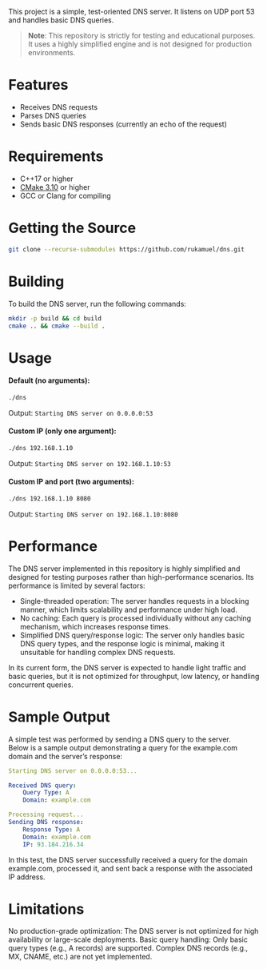 This project is a simple, test-oriented DNS server. It listens on UDP port 53 and handles basic DNS queries.

> **Note**: This repository is strictly for testing and educational purposes.
> It uses a highly simplified engine and is not designed for production environments.


# Features
- Receives DNS requests
- Parses DNS queries
- Sends basic DNS responses (currently an echo of the request)

# Requirements
- C++17 or higher
- [CMake 3.10](https://cmake.org/) or higher
- GCC or Clang for compiling

# Getting the Source

```bash
git clone --recurse-submodules https://github.com/rukamuel/dns.git
```

# Building
To build the DNS server, run the following commands:
```bash
mkdir -p build && cd build
cmake .. && cmake --build .
```

# Usage
#### Default (no arguments):
```bash
./dns
```
Output: ```Starting DNS server on 0.0.0.0:53```

#### Custom IP (only one argument):
```bash
./dns 192.168.1.10
```
Output: ```Starting DNS server on 192.168.1.10:53```

#### Custom IP and port (two arguments):
```bash
./dns 192.168.1.10 8080
```
Output: ```Starting DNS server on 192.168.1.10:8080```

# Performance
The DNS server implemented in this repository is highly simplified and designed for testing purposes rather than high-performance scenarios. Its performance is limited by several factors:

- Single-threaded operation: The server handles requests in a blocking manner, which limits scalability and performance under high load.
- No caching: Each query is processed individually without any caching mechanism, which increases response times.
- Simplified DNS query/response logic: The server only handles basic DNS query types, and the response logic is minimal, making it unsuitable for handling complex DNS requests.

In its current form, the DNS server is expected to handle light traffic and basic queries, but it is not optimized for throughput, low latency, or handling concurrent queries.

# Sample Output
A simple test was performed by sending a DNS query to the server.<br>
Below is a sample output demonstrating a query for the example.com domain and the server’s response:
```yaml
Starting DNS server on 0.0.0.0:53...

Received DNS query:
    Query Type: A
    Domain: example.com

Processing request...
Sending DNS response:
    Response Type: A
    Domain: example.com
    IP: 93.184.216.34
```
In this test, the DNS server successfully received a query for the domain example.com, processed it, and sent back a response with the associated IP address.

# Limitations
No production-grade optimization: The DNS server is not optimized for high availability or large-scale deployments.
Basic query handling: Only basic query types (e.g., A records) are supported. Complex DNS records (e.g., MX, CNAME, etc.) are not yet implemented.